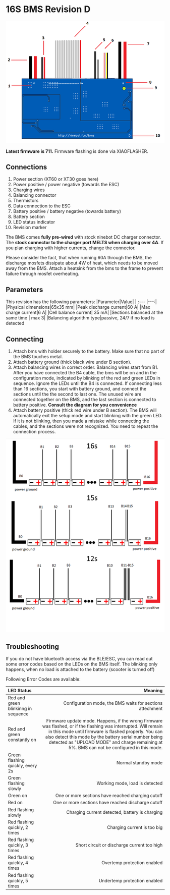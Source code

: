 # 16S BMS Revision D


![16s_RevD.png](/img/Hardware/16s_RevD_schematic.png)

**Latest firmware is 711.**
Firmware flashing is done via XIAOFLASHER.

## Connections 
1. Power section (XT60 or XT30 goes here)
2. Power positive / power negative (towards the ESC)
3. Charging wires
4. Balancing connector
5. Thermistors
6. Data connection to the ESC
7. Battery positive / battery negative (towards battery)
8. Battery section
9. LED status indicator
10. Revision marker 

The BMS comes **fully pre-wired** with stock ninebot DC charger connector. The **stock connector to the charger port MELTS when charging over 4A**. If you plan charging with higher currents, change the connector.

Please consider the fact, that when running 60A through the BMS, the discharge mosfets dissipate about 4W of heat, which needs to be moved away from the BMS. Attach a heatsink from the bms to the frame to prevent failure through mosfet overheating. 

## Parameters

This revision has the following parameters:
|Parameter|Value|
| :--- |---:|
|Physical dimensions|65x35 mm|
|Peak discharge current|60 A|
|Max charge current|6 A|
|Cell balance current| 35 mA|
|Sections balanced at the same time | max 3|
|Balancing algorithm type|passive, 24/7 if no load is detected

## Connecting

1. Attach bms with holder securely to the battery. Make sure that no part of the BMS touches metal.
2. Attach battery ground (thick black wire under B section). 
3. Attach balancing wires in correct order. 
Balancing wires start from B1. After you have connected the B4 cable, the bms will be on and in the configuration mode, indicated by blinking of the red and green LEDs in sequence. Ignore the LEDs until the B4 is connected.
If connecting less than 16 sections, you start with battery ground, and connect the sections until the the second to last one. The unused wire are connected together on the BMS, and the last section is connected to battery positive.
**Consult the diagram for you convenience**
4. Attach battery positive (thick red wire under B section). The BMS will automatically exit the setup mode and start blinking with the green LED. If it is not blinking, then you made a mistake while connecting the cables, and the sections were not recognized. You need to repeat the connection process.

![16s_RevD_balancer.png](/img/Hardware/16s_RevD_balancer.png)

## Troubleshooting

If you do not have bluetooth access via the BLE/ESC, you can read out some error codes based on the LEDs on the BMS itself. The blinking only happens, when no load is attached to the battery (scooter is turned off)

Following Error Codes are available:

|LED Status|Meaning|
| :--- |---:|
|Red and green blinkinng in sequence| Configuration mode, the BMS waits for sections attechment|
|Red and green constantly on| Firmware update mode. Happens, if the wrong firmware was flashed, or if the flashing was interrupted. Will remain in this mode until firmware is flashed properly. You can also detect this mode by the battery serial number being detected as "UPLOAD MODE" and charge remaining at 5%. BMS can not be configured in this mode.|
|Green flashing quickly, every 2s|Normal standby mode|
|Green flashing slowly| Working mode, load is detected|
|Green on | One or more sections have reached charging cutoff |
|Red on| One or more sections have reached discharge cutoff |
|Red flashing slowly| Charging current detected, battery is charging|
|Red flashing quickly, 2 times| Charging current is too big|
|Red flashing quickly, 3 times| Short circuit or discharge current too high|
|Red flashing quickly, 4 times| Overtemp protection enabled|
|Red flashing quickly, 5 times| Undertemp protection enabled|
